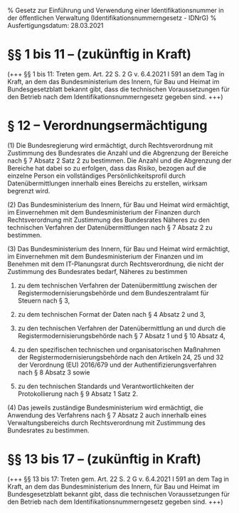 % Gesetz zur Einführung und Verwendung einer Identifikationsnummer in der öffentlichen Verwaltung  (Identifikationsnummerngesetz - IDNrG)
% Ausfertigungsdatum: 28.03.2021
 
# §§ 1 bis 11 – (zukünftig in Kraft)

(+++ §§ 1 bis 11: Treten gem. Art. 22 S. 2 G v. 6.4.2021 I 591 an dem Tag in Kraft, an dem das Bundesministerium des Innern, für Bau und Heimat im Bundesgesetzblatt bekannt gibt, dass die technischen Voraussetzungen für den Betrieb nach dem Identifikationsnummerngesetz gegeben sind. +++)

# § 12 – Verordnungsermächtigung

(1) Die Bundesregierung wird ermächtigt, durch Rechtsverordnung mit Zustimmung des Bundesrates die Anzahl und die Abgrenzung der Bereiche nach § 7 Absatz 2 Satz 2 zu bestimmen. Die Anzahl und die Abgrenzung der Bereiche hat dabei so zu erfolgen, dass das Risiko, bezogen auf die einzelne Person ein vollständiges Persönlichkeitsprofil durch Datenübermittlungen innerhalb eines Bereichs zu erstellen, wirksam begrenzt wird.

(2) Das Bundesministerium des Innern, für Bau und Heimat wird ermächtigt, im Einvernehmen mit dem Bundesministerium der Finanzen durch Rechtsverordnung mit Zustimmung des Bundesrates Näheres zu den technischen Verfahren der Datenübermittlungen nach § 7 Absatz 2 zu bestimmen.

(3) Das Bundesministerium des Innern, für Bau und Heimat wird ermächtigt, im Einvernehmen mit dem Bundesministerium der Finanzen und im Benehmen mit dem IT-Planungsrat durch Rechtsverordnung, die nicht der Zustimmung des Bundesrates bedarf, Näheres zu bestimmen

1. zu dem technischen Verfahren der Datenübermittlung zwischen der Registermodernisierungsbehörde und dem Bundeszentralamt für Steuern nach § 3,

2. zu dem technischen Format der Daten nach § 4 Absatz 2 und 3,

3. zu den technischen Verfahren der Datenübermittlung an und durch die Registermodernisierungsbehörde nach § 7 Absatz 1 und § 10 Absatz 4,

4. zu den spezifischen technischen und organisatorischen Maßnahmen der Registermodernisierungsbehörde nach den Artikeln 24, 25 und 32 der Verordnung (EU) 2016/679 und der Authentifizierungsverfahren nach § 8 Absatz 3 sowie

5. zu den technischen Standards und Verantwortlichkeiten der Protokollierung nach § 9 Absatz 1 Satz 2.

(4) Das jeweils zuständige Bundesministerium wird ermächtigt, die Anwendung des Verfahrens nach § 7 Absatz 2 auch innerhalb eines Verwaltungsbereichs durch Rechtsverordnung mit Zustimmung des Bundesrates zu bestimmen.

# §§ 13 bis 17 – (zukünftig in Kraft)

(+++ §§ 13 bis 17: Treten gem. Art. 22 S. 2 G v. 6.4.2021 I 591 an dem Tag in Kraft, an dem das Bundesministerium des Innern, für Bau und Heimat im Bundesgesetzblatt bekannt gibt, dass die technischen Voraussetzungen für den Betrieb nach dem Identifikationsnummerngesetz gegeben sind. +++)
